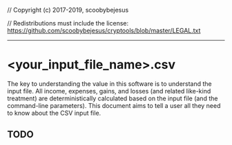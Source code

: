 // Copyright (c) 2017-2019, scoobybejesus

// Redistributions must include the license: https://github.com/scoobybejesus/cryptools/blob/master/LEGAL.txt

---

# <your_input_file_name>.csv

The key to understanding the value in this software is to understand the input file.
All income, expenses, gains, and losses (and related like-kind treatment)
are deterministically calculated based on the input file (and the command-line parameters).
This document aims to tell a user all they need to know about the CSV input file.

## TODO
